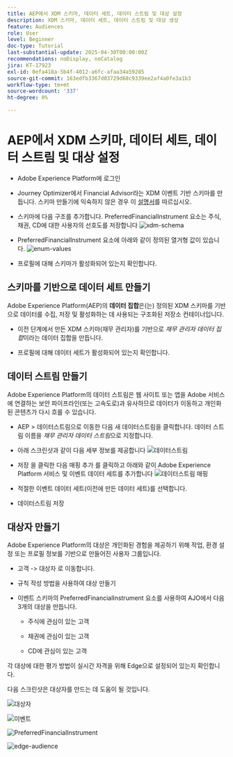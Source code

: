 ```yaml
---
title: AEP에서 XDM 스키마, 데이터 세트, 데이터 스트림 및 대상 설정
description: XDM 스키마, 데이터 세트, 데이터 스트림 및 대상 생성
feature: Audiences
role: User
level: Beginner
doc-type: Tutorial
last-substantial-update: 2025-04-30T00:00:00Z
recommendations: noDisplay, noCatalog
jira: KT-17923
exl-id: 0efa418a-5b4f-4012-a6fc-afaa34a59285
source-git-commit: 163edfb3367d03729d68c9339ee2af4a0fe3a1b3
workflow-type: tm+mt
source-wordcount: '337'
ht-degree: 0%

---
```


# AEP에서 XDM 스키마, 데이터 세트, 데이터 스트림 및 대상 설정

* Adobe Experience Platform에 로그인

* Journey Optimizer에서 Financial Advisor라는 XDM 이벤트 기반 스키마를 만듭니다. 스키마 만들기에 익숙하지 않은 경우 이 [설명서](https://experienceleague.adobe.com/en/docs/experience-platform/xdm/tutorials/create-schema-ui)를 따르십시오.

* 스키마에 다음 구조를 추가합니다. PreferredFinancialInstrument 요소는 주식, 채권, CD에 대한 사용자의 선호도를 저장합니다
  ![xdm-schema](assets/xdm-schema.png)

* PreferredFinancialInstrument 요소에 아래와 같이 정의된 열거형 값이 있습니다.
  ![enum-values](assets/enum-values.png)

* 프로필에 대해 스키마가 활성화되어 있는지 확인합니다.

## 스키마를 기반으로 데이터 세트 만들기

Adobe Experience Platform(AEP)의 **데이터 집합**&#x200B;은(는) 정의된 XDM 스키마를 기반으로 데이터를 수집, 저장 및 활성화하는 데 사용되는 구조화된 저장소 컨테이너입니다.

* 이전 단계에서 만든 XDM 스키마(재무 관리자)를 기반으로 _재무 관리자 데이터 집합_&#x200B;이라는 데이터 집합을 만듭니다.

* 프로필에 대해 데이터 세트가 활성화되어 있는지 확인합니다.

## 데이터 스트림 만들기

Adobe Experience Platform의 데이터 스트림은 웹 사이트 또는 앱을 Adobe 서비스에 연결하는 보안 파이프라인(또는 고속도로)과 유사하므로 데이터가 이동하고 개인화된 콘텐츠가 다시 흐를 수 있습니다.

* AEP > 데이터스트림으로 이동한 다음 새 데이터스트림을 클릭합니다. 데이터 스트림 이름을 _재무 관리자 데이터 스트림_&#x200B;으로 지정합니다.

* 아래 스크린샷과 같이 다음 세부 정보를 제공합니다
  ![데이터스트림](assets/datastream.png)
* 저장 을 클릭한 다음 매핑 추가 를 클릭하고 아래와 같이 Adobe Experience Platform 서비스 및 이벤트 데이터 세트를 추가합니다
  ![데이터스트림 매핑](assets/datastream-service.png)

* 적절한 이벤트 데이터 세트(이전에 만든 데이터 세트)를 선택합니다.

* 데이터스트림 저장

## 대상자 만들기

Adobe Experience Platform의 대상은 개인화된 경험을 제공하기 위해 작업, 환경 설정 또는 프로필 정보를 기반으로 만들어진 사용자 그룹입니다.

* 고객 -> 대상자 로 이동합니다.
* 규칙 작성 방법을 사용하여 대상 만들기

* 이벤트 스키마의 PreferredFinancialInstrument 요소를 사용하여 AJO에서 다음 3개의 대상을 만듭니다.

   * 주식에 관심이 있는 고객

   * 채권에 관심이 있는 고객

   * CD에 관심이 있는 고객

각 대상에 대한 평가 방법이 실시간 자격을 위해 Edge으로 설정되어 있는지 확인합니다.

다음 스크린샷은 대상자를 만드는 데 도움이 될 것입니다.

![대상자](assets/rule-based-audience.png)

![이벤트](assets/event-attribute.png)


![PreferredFinancialInstrument](assets/stock-customers.png)

![edge-audience](assets/audience-edge.png)
